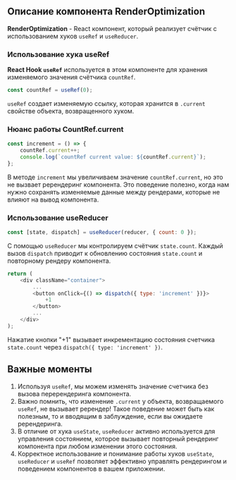 ## Описание компонента RenderOptimization

**RenderOptimization** - React компонент, который реализует счётчик с использованием хуков `useRef` и `useReducer`.

### Использование хука useRef

**React Hook `useRef`** используется в этом компоненте для хранения изменяемого значения счётчика `countRef`.

```javascript
const countRef = useRef(0);
```
`useRef` создает изменяемую ссылку, которая хранится в `.current` свойстве объекта, возвращенного хуком.

### Нюанс работы CountRef.current
```javascript
const increment = () => {
    countRef.current++;
    console.log(`countRef current value: ${countRef.current}`);
};
```
В методе `increment` мы увеличиваем значение `countRef.current`, но это не вызвает ререндеринг компонента. Это поведение полезно, когда нам нужно сохранять изменяемые данные между рендерами, которые не влияют на вывод компонента.

### Использование useReducer
```javascript
const [state, dispatch] = useReducer(reducer, { count: 0 });
```
С помощью `useReducer` мы контролируем счётчик `state.count`. Каждый вызов `dispatch` приводит к обновлению состояния `state.count` и повторному рендеру компонента.

```javascript
return (
    <div className="container">
        ...
        <button onClick={() => dispatch({ type: 'increment' })}>
            +1
        </button>
        ...
    </div>
);
```
Нажатие кнопки "+1" вызывает инкрементацию состояния счетчика `state.count` через `dispatch({ type: 'increment' })`.

## Важные моменты

1. Используя `useRef`, мы можем изменять значение счетчика без вызова перерендеринга компонента.
2. Важно помнить, что изменение `.current` у объекта, возвращаемого `useRef`, не вызывает ререндер! Такое поведение может быть как полезным, то и вводящим в заблуждение, если вы ожидаете ререндеринга.
3. В отличие от хука `useState`, `useReducer` активно используется для управления состоянием, которое вызывает повторный рендеринг компонента при любом изменении этого состояния.
4. Корректное использование и понимание работы хуков `useState`, `useReducer` и `useRef` позволяет эффективно управлять рендерингом и поведением компонентов в вашем приложении.